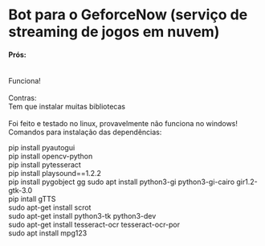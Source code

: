 # Bot para o GeforceNow (serviço de  streaming de jogos em nuvem) <br>
<h4>Prós:</h4><br>
Funciona!<br>

<br>
Contras:<br>
Tem que instalar muitas bibliotecas<br>
<br>
Foi feito e testado no linux, provavelmente não funciona no windows!<br>
Comandos para instalação das dependências: <br>

pip install pyautogui <br>
pip install opencv-python <br>
pip install pytesseract <br>
pip install playsound==1.2.2 <br>
pip install pygobject gg sudo apt install python3-gi python3-gi-cairo gir1.2-gtk-3.0 <br> 
pip intall  gTTS <br>
sudo apt-get install scrot <br>
sudo apt-get install python3-tk python3-dev <br>
sudo apt-get install tesseract-ocr tesseract-ocr-por <br>
sudo apt install mpg123  <br>
